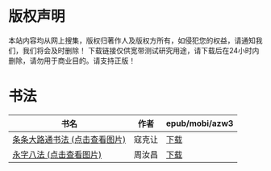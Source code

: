 # 版权声明

本站内容均从网上搜集，版权归著作人及版权方所有，如侵犯您的权益，请通知我们，我们将会及时删除！ 下载链接仅供宽带测试研究用途，请下载后在24小时内删除，请勿用于商业目的。请支持正版！

# 书法

| 书名 | 作者 | epub/mobi/azw3 |
| --- | --- | --- |
| [条条大路通书法 (点击查看图片)](https://www.dushupai.com/attachment/2024/06/09/1d77e2b56aa420ad.jpg) | 寇克让 | [下载](https://url89.ctfile.com/f/31084289-1356987247-df4df8?p=8866) |
| [永字八法 (点击查看图片)](https://www.dushupai.com/attachment/2024/06/09/b333465338ef7fde.jpg) | 周汝昌 | [下载](https://url89.ctfile.com/f/31084289-1357053631-407cc1?p=8866) |
